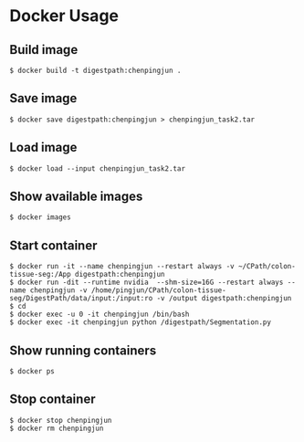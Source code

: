 # Docker Usage
## Build image
```
$ docker build -t digestpath:chenpingjun .
```

## Save image
```
$ docker save digestpath:chenpingjun > chenpingjun_task2.tar
```

## Load image
```
$ docker load --input chenpingjun_task2.tar
```

## Show available images
```
$ docker images
```

## Start container
```
$ docker run -it --name chenpingjun --restart always -v ~/CPath/colon-tissue-seg:/App digestpath:chenpingjun
$ docker run -dit --runtime nvidia  --shm-size=16G --restart always --name chenpingjun -v /home/pingjun/CPath/colon-tissue-seg/DigestPath/data/input:/input:ro -v /output digestpath:chenpingjun
$ cd
$ docker exec -u 0 -it chenpingjun /bin/bash
$ docker exec -it chenpingjun python /digestpath/Segmentation.py
```

## Show running containers
```
$ docker ps
```

## Stop container
```
$ docker stop chenpingjun
$ docker rm chenpingjun
```
